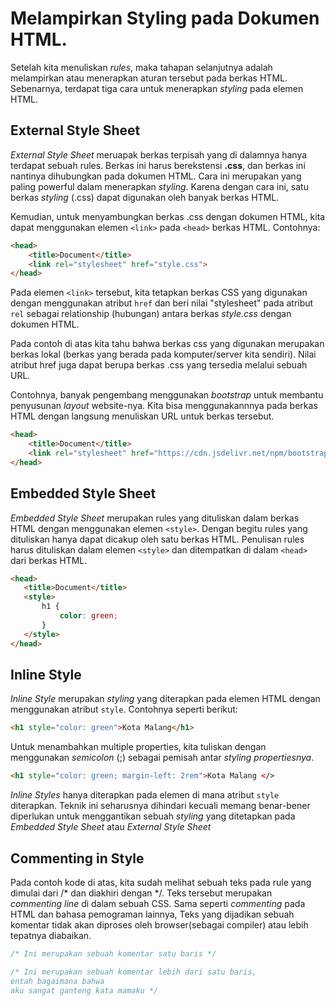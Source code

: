 # Melampirkan Styling pada Dokumen HTML.

Setelah kita menuliskan <i>rules</i>, maka tahapan selanjutnya adalah melampirkan atau menerapkan aturan tersebut pada berkas HTML. Sebenarnya, terdapat tiga cara untuk menerapkan <i>styling</i> pada elemen HTML.

## External Style Sheet

<i>External Style Sheet</i> meruapak  berkas terpisah yang di dalamnya hanya terdapat sebuah rules. Berkas ini harus berekstensi <b>.css</b>, dan berkas ini nantinya dihubungkan pada dokumen HTML. Cara ini merupakan yang paling powerful dalam menerapkan <i>styling</i>. Karena dengan cara ini, satu berkas <i>styling</i> (.css) dapat digunakan oleh banyak berkas HTML.

Kemudian, untuk menyambungkan berkas .css dengan dokumen HTML, kita dapat menggunakan elemen ```<link>``` pada ```<head>``` berkas HTML. Contohnya:

```html
<head>
    <title>Document</title>
    <link rel="stylesheet" href="style.css">
</head>
```

Pada elemen ```<link>``` tersebut, kita tetapkan berkas CSS yang digunakan dengan menggunakan atribut ```href``` dan beri nilai "stylesheet" pada atribut ```rel``` sebagai relationship (hubungan) antara berkas <i>style.css</i> dengan dokumen HTML.

Pada contoh di atas kita tahu bahwa berkas css yang digunakan merupakan berkas lokal (berkas yang berada pada komputer/server kita sendiri). Nilai atribut href juga dapat berupa berkas .css yang tersedia melalui sebuah URL.

Contohnya, banyak pengembang menggunakan <i>bootstrap</i> untuk membantu penyusunan <i>layout</i> website-nya. Kita bisa menggunakannnya pada berkas HTML dengan langsung menuliskan URL untuk berkas tersebut.

```html
<head>
    <title>Document</title>
    <link rel="stylesheet" href="https://cdn.jsdelivr.net/npm/bootstrap@5.1.3/dist/css/bootstrap.min.css">
</head>
```
## Embedded Style Sheet

<i>Embedded Style Sheet</i> merupakan rules yang dituliskan dalam berkas HTML dengan menggunakan elemen ```<style>```. Dengan begitu rules yang dituliskan hanya dapat dicakup oleh satu berkas HTML. Penulisan rules harus dituliskan dalam elemen ```<style>``` dan ditempatkan di dalam ```<head>``` dari berkas HTML.

```html
<head>
   <title>Document</title>
   <style>
       h1 {
           color: green;
       }
   </style>
</head>
```

## Inline Style

<i>Inline Style</i> merupakan <i>styling</i> yang diterapkan pada elemen HTML dengan menggunakan atribut ```style```. Contohnya seperti berikut:

```html
<h1 style="color: green">Kota Malang</h1>
```

Untuk menambahkan multiple properties, kita tuliskan dengan menggunakan <i>semicolon</i> (;) sebagai pemisah antar <i>styling propertiesnya</i>.

```html
<h1 style="color: green; margin-left: 2rem">Kota Malang </>
```

<i>Inline Styles</i> hanya diterapkan pada elemen di mana atribut ```style``` diterapkan. Teknik ini seharusnya dihindari kecuali memang benar-bener diperlukan untuk menggantikan sebuah <i>styling</i> yang ditetapkan pada <i>Embedded Style Sheet</i> atau <i>External Style Sheet</i>

## Commenting in Style

Pada contoh kode di atas, kita sudah melihat sebuah teks pada rule yang dimulai dari /* dan diakhiri dengan */. Teks tersebut merupakan <i>commenting line</i> di dalam sebuah CSS. Sama seperti <i>commenting</i> pada HTML dan bahasa pemograman lainnya, Teks yang dijadikan sebuah komentar tidak akan diproses oleh browser(sebagai compiler) atau lebih tepatnya diabaikan.

```css
/* Ini merupakan sebuah komentar satu baris */

/* Ini merupakan sebuah komentar lebih dari satu baris, 
entah bagaimana bahwa
aku sangat ganteng kata mamaku */
```